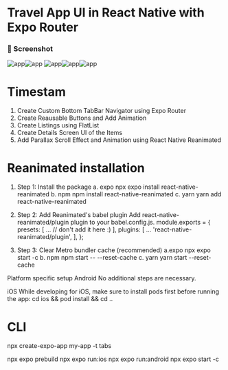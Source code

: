 # Travel App UI in React Native with Expo Router

  <h3 align="left"> 📸 Screenshot</h3>
  
  ![app](/1.png)![app](/2.png)
  ![app](/3.png)![app](/4.png)![app](/5.png)

# Timestam

1. Create Custom Bottom TabBar Navigator using Expo Router
2. Create Reausable Buttons and Add Animation
3. Create Listings using FlatList
4. Create Details Screen UI of the Items
5. Add Parallax Scroll Effect and Animation using React Native Reanimated

# Reanimated installation

1. Step 1: Install the package
   a. expo
   npx expo install react-native-reanimated
   b. npm
   npm install react-native-reanimated
   c. yarn
   yarn add react-native-reanimated
2. Step 2: Add Reanimated's babel plugin
   Add react-native-reanimated/plugin plugin to your babel.config.js.
   module.exports = {
   presets: [
   ... // don't add it here :)
   ],
   plugins: [
   ...
   'react-native-reanimated/plugin',
   ],
   };

3. Step 3: Clear Metro bundler cache (recommended)
   a.expo
   npx expo start -c
   b. npm
   npm start -- --reset-cache
   c. yarn
   yarn start --reset-cache

Platform specific setup
Android
No additional steps are necessary.

iOS
While developing for iOS, make sure to install pods first before running the app:
cd ios && pod install && cd ..

# CLI

npx create-expo-app my-app -t tabs

npx expo prebuild
npx expo run:ios
npx expo run:android
npx expo start -c
